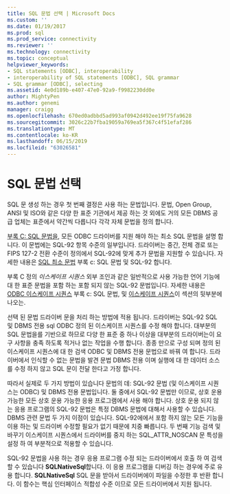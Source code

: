 ```yaml
---
title: SQL 문법 선택 | Microsoft Docs
ms.custom: ''
ms.date: 01/19/2017
ms.prod: sql
ms.prod_service: connectivity
ms.reviewer: ''
ms.technology: connectivity
ms.topic: conceptual
helpviewer_keywords:
- SQL statements [ODBC], interoperability
- interoperability of SQL statements [ODBC], SQL grammar
- SQL grammar [ODBC], selecting
ms.assetid: 4e0d189b-e407-47e0-92a9-f9982230dd0e
author: MightyPen
ms.author: genemi
manager: craigg
ms.openlocfilehash: 670ed0adbbd5ad993af0942d492ee19f75fa9628
ms.sourcegitcommit: 3026c22b7fba19059a769ea5f367c4f51efaf286
ms.translationtype: MT
ms.contentlocale: ko-KR
ms.lasthandoff: 06/15/2019
ms.locfileid: "63026581"
---
```

# <a name="choosing-an-sql-grammar"></a>SQL 문법 선택
SQL 문 생성 하는 경우 첫 번째 결정은 사용 하는 문법입니다. 문법, Open Group, ANSI 및 ISO와 같은 다양 한 표준 기관에서 제공 하는 것 외에도 거의 모든 DBMS 공급 업체는 표준에서 약간씩 다릅니다 각각 자체 문법을 정의 합니다.  
  
 [부록 C: SQL 문법을](../../../odbc/reference/appendixes/appendix-c-sql-grammar.md), 모든 ODBC 드라이버를 지원 해야 하는 최소 SQL 문법을 설명 합니다. 이 문법에는 SQL-92 항목 수준의 일부입니다. 드라이버는 중간, 전체 경로 또는 FIPS 127-2 전환 수준이 정의에서 SQL-92에 맞게 추가 문법을 지원할 수 있습니다. 자세한 내용은 [SQL 최소 문법](../../../odbc/reference/appendixes/sql-minimum-grammar.md) 부록 c: SQL 문법 및 SQL-92 합니다.  
  
 부록 C 정의 *이스케이프 시퀀스* 외부 조인과 같은 일반적으로 사용 가능한 언어 기능에 대 한 표준 문법을 포함 하는 포함 되지 않는 SQL-92 문법입니다. 자세한 내용은 [ODBC 이스케이프 시퀀스](../../../odbc/reference/appendixes/odbc-escape-sequences.md) 부록 c: SQL 문법, 및 [이스케이프 시퀀스](../../../odbc/reference/develop-app/escape-sequences.md)이 섹션의 뒷부분에 나오는.  
  
 선택 된 문법 드라이버 문을 처리 하는 방법에 적용 됩니다. 드라이버는 SQL-92 SQL 및 DBMS 전용 sql ODBC 정의 된 이스케이프 시퀀스를 수정 해야 합니다. 대부분의 SQL 문법을를 기반으로 하므로 다양 한 표준 중 하나 이상을 대부분의 드라이버는이 요구 사항을 충족 하도록 적거나 없는 작업을 수행 합니다. 종종 만으로 구성 되며 정의 된 이스케이프 시퀀스에 대 한 검색 ODBC 및 DBMS 전용 문법으로 바꿔 여 합니다. 드라이버에서 인식할 수 없는 문법을 발견 문법 DBMS 전용 이며 실행에 대 한 데이터 소스를 수정 하지 않고 SQL 문이 전달 한다고 가정 합니다.  
  
 따라서 실제로 두 가지 방법이 있습니다 문법의 데: SQL-92 문법 (및 이스케이프 시퀀스는 ODBC) 및 DBMS 전용 문법입니다. 둘 중에서 SQL-92 문법만 이므로, 상호 운용 가능한 모든 상호 운용 가능한 응용 프로그램에서 사용 해야 합니다. 상호 운용 되지 않는 응용 프로그램의 SQL-92 문법은 특정 DBMS 문법에 대해서 사용할 수 있습니다. DBMS 관련 문법 두 가지 이점이 있습니다. SQL-92에에서 포함 하지 않는 모든 기능을 이용 하는 및 드라이버 수정할 필요가 없기 때문에 치중 빠릅니다. 두 번째 기능 검색 및 바꾸기 이스케이프 시퀀스에서 드라이버를 중지 하는 SQL_ATTR_NOSCAN 문 특성을 설정 하 여 부분적으로 적용할 수 있습니다.  
  
 SQL-92 문법을 사용 하는 경우 응용 프로그램 수정 되는 드라이버에서 호출 하 여 검색할 수 있습니다 **SQLNativeSql**합니다. 이 응용 프로그램을 디버깅 하는 경우에 주로 유용 합니다. **SQLNativeSql** SQL 문을 받아서 드라이버에이 파일을 수정한 후 반환 합니다. 이 함수는 핵심 인터페이스 적합성 수준 이므로 모든 드라이버에서 지원 됩니다.
